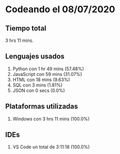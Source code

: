 # Codeando el 08/07/2020

## Tiempo total
3 hrs 11 mins.

## Lenguajes usados
1. Python con 1 hr 49 mins (57.48%)
1. JavaScript con 59 mins (31.07%)
1. HTML con 18 mins (9.63%)
1. SQL con 3 mins (1.81%)
1. JSON con 0 secs (0.0%)

## Plataformas utilizadas
1. Windows con 3 hrs 11 mins (100.0%)

## IDEs
1. VS Code un total de 3:11:18 (100.0%)
